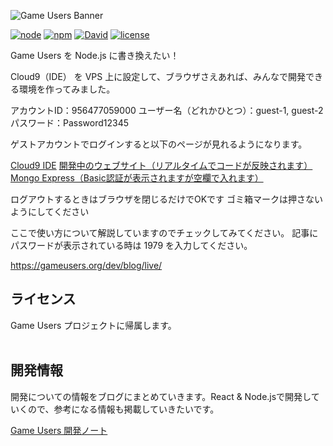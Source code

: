 <!-- # [Game Users](https://gameusers.org/) -->
![Game Users Banner](https://gameusers.org/assets/img/social/ogp_image.jpg)


[![node](https://img.shields.io/badge/node-v8.11.1-lightgrey.svg)](https://nodejs.org/ja/)
[![npm](https://img.shields.io/badge/npm-v5.6.0-blue.svg)](https://www.npmjs.com/)
[![David](https://img.shields.io/david/expressjs/express.svg)]()
[![license](https://img.shields.io/badge/license-Game%20Users%20Project-blue.svg)](https://github.com/gameusers/web/blob/master/LICENSE.txt)

Game Users を Node.js に書き換えたい！

Cloud9（IDE） を VPS 上に設定して、ブラウザさえあれば、みんなで開発できる環境を作ってみました。

アカウントID：956477059000
ユーザー名（どれかひとつ）：guest-1, guest-2
パスワード：Password12345

ゲストアカウントでログインすると以下のページが見れるようになります。

[Cloud9 IDE](https://us-west-2.console.aws.amazon.com/cloud9/ide/df44294c8853471b8ddd609c09af06f3)
[開発中のウェブサイト（リアルタイムでコードが反映されます）](https://df44294c8853471b8ddd609c09af06f3.vfs.cloud9.us-west-2.amazonaws.com/)
[Mongo Express（Basic認証が表示されますが空欄で入れます）](https://df44294c8853471b8ddd609c09af06f3.vfs.cloud9.us-west-2.amazonaws.com:8081/)

ログアウトするときはブラウザを閉じるだけでOKです
ゴミ箱マークは押さないようにしてください

ここで使い方について解説していますのでチェックしてみてください。
記事にパスワードが表示されている時は 1979 を入力してください。

https://gameusers.org/dev/blog/live/


## ライセンス

Game Users プロジェクトに帰属します。
<br /><br />


## 開発情報

開発についての情報をブログにまとめていきます。React & Node.jsで開発していくので、参考になる情報も掲載していきたいです。

[Game Users 開発ノート](https://gameusers.org/dev/blog/)
